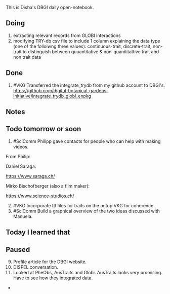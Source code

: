This is Disha's DBGI daily open-notebook.

 

## Doing 
1. extracting relevant records from GLOBI interactions
2. modifying TRY-db csv file to include 1 column explaining the data type (one of the folloiwng three values): continuous-trait, discrete-trait, non-trait to distinguish between quuantitative & non-quanititattive trait and non trait data

## Done  
1. #VKG Transferred the integrate_trydb from my github account to DBGI's. https://github.com/digital-botanical-gardens-initiative/integrate_trydb_globi_enpkg
## Notes

## Todo tomorrow or soon

1. #SciComm Philipp gave contacts for people who can help with making videos. 

From Philip:

Daniel Saraga:

https://www.saraga.ch/

Mirko Bischofberger (also a film maker):

https://www.science-studios.ch/


2. #VKG Incorporate ttl files for traits on the ontop VKG for coherence.
3. #SciComm Build a graphical overview of the two ideas discussed with Manuela.

## Today I learned that

## Paused

9. Profile article for the DBGI website. 
10. DISPEL conversation.
11. Looked at PheObs, AusTraits and Globi. AusTraits looks very promising. Have to see how they integrated data. 
- 